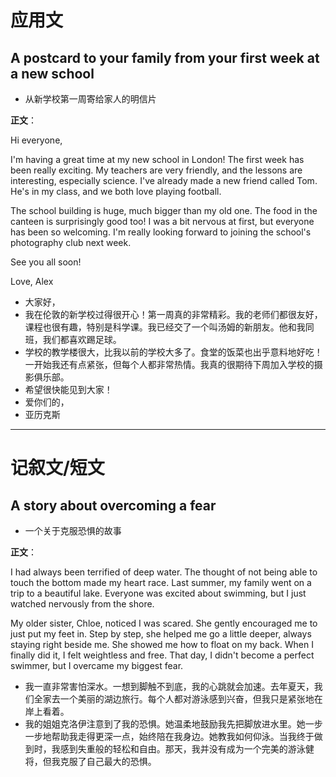 # 应用文

## A postcard to your family from your first week at a new school
- 从新学校第一周寄给家人的明信片

**正文**：

Hi everyone,

I'm having a great time at my new school in London! The first week has been really exciting. My teachers are very friendly, and the lessons are interesting, especially science. I've already made a new friend called Tom. He's in my class, and we both love playing football.

The school building is huge, much bigger than my old one. The food in the canteen is surprisingly good too! I was a bit nervous at first, but everyone has been so welcoming. I'm really looking forward to joining the school's photography club next week.

See you all soon!

Love,
Alex

- 大家好，
- 我在伦敦的新学校过得很开心！第一周真的非常精彩。我的老师们都很友好，课程也很有趣，特别是科学课。我已经交了一个叫汤姆的新朋友。他和我同班，我们都喜欢踢足球。
- 学校的教学楼很大，比我以前的学校大多了。食堂的饭菜也出乎意料地好吃！一开始我还有点紧张，但每个人都非常热情。我真的很期待下周加入学校的摄影俱乐部。
- 希望很快能见到大家！
- 爱你们的，
- 亚历克斯

---

# 记叙文/短文

## A story about overcoming a fear
- 一个关于克服恐惧的故事

**正文**：

I had always been terrified of deep water. The thought of not being able to touch the bottom made my heart race. Last summer, my family went on a trip to a beautiful lake. Everyone was excited about swimming, but I just watched nervously from the shore.

My older sister, Chloe, noticed I was scared. She gently encouraged me to just put my feet in. Step by step, she helped me go a little deeper, always staying right beside me. She showed me how to float on my back. When I finally did it, I felt weightless and free. That day, I didn't become a perfect swimmer, but I overcame my biggest fear.

- 我一直非常害怕深水。一想到脚触不到底，我的心跳就会加速。去年夏天，我们全家去一个美丽的湖边旅行。每个人都对游泳感到兴奋，但我只是紧张地在岸上看着。
- 我的姐姐克洛伊注意到了我的恐惧。她温柔地鼓励我先把脚放进水里。她一步一步地帮助我走得更深一点，始终陪在我身边。她教我如何仰泳。当我终于做到时，我感到失重般的轻松和自由。那天，我并没有成为一个完美的游泳健将，但我克服了自己最大的恐惧。

